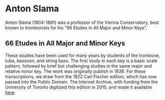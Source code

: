 # Anton Slama

Anton Slama (1804-1881) was a professor of the Vienna Conservatory, best known to trombonists for his "66 Etudes in All Major and Minor Keys".

## 66 Etudes in All Major and Minor Keys

These studies have been used for many years by students of the trombone, tuba, bassoon, and string bass. The first study in each key is a basic scale pattern, followed by brief but challenging studies in the same major and relative minor key. The work was originally publish in 1836. For these transcriptions, we draw from the 1922 Carl Fischer edition, which has now passed into the Public Domain. The Internet Archive, with funding from the University of Toronto digitized this edition in 2010, and made it available [here](https://archive.org/details/66etudesinallmaj00slam/page/n5/mode/2up).
